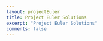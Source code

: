 ```yaml
---
layout: projectEuler
title: Project Euler Solutions
excerpt: "Project Euler Solutions"
comments: false
---
```

